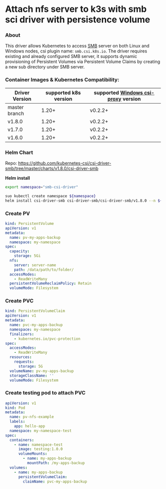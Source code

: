 # Attach nfs server to k3s with smb sci driver with persistence volume

### About
This driver allows Kubernetes to access [SMB](https://wiki.wireshark.org/SMB) server on both Linux and Windows nodes, csi plugin name: `smb.csi.k8s.io`. The driver requires existing and already configured SMB server, it supports dynamic provisioning of Persistent Volumes via Persistent Volume Claims by creating a new sub directory under SMB server.

### Container Images & Kubernetes Compatibility:
|Driver Version | supported k8s version | supported [Windows csi-proxy](https://github.com/kubernetes-csi/csi-proxy) version |
|---------------|-----------------------|-------------------------------------|
|master branch  | 1.20+                 | v0.2.2+                             |
|v1.8.0         | 1.20+                 | v0.2.2+                             |
|v1.7.0         | 1.20+                 | v0.2.2+                             |
|v1.6.0         | 1.20+                 | v0.2.2+                             |

### Helm Chart

Repo: https://github.com/kubernetes-csi/csi-driver-smb/tree/master/charts/v1.8.0/csi-driver-smb

**Helm install**

```bash
export namespace="smb-csi-driver"

suo kubectl create namespace ${namespace}
helm install csi-driver-smb csi-driver-smb/csi-driver-smb/v1.8.0 --n ${namespace}
```

### Create PV

```yaml
kind: PersistentVolume
apiVersion: v1
metadata:
  name: pv-my-apps-backup
  namespace: my-namespace
spec:
  capacity:
    storage: 5Gi
  nfs:
    server: server-name
    path: /data/path/to/folder/
  accessModes:
    - ReadWriteMany
  persistentVolumeReclaimPolicy: Retain
  volumeMode: Filesystem
```

### Create PVC

```yaml
kind: PersistentVolumeClaim
apiVersion: v1
metadata:
  name: pvc-my-apps-backup
  namespace: my-namespace
  finalizers:
    - kubernetes.io/pvc-protection
spec:
  accessModes:
    - ReadWriteMany
  resources:
    requests:
      storage: 5G
  volumeName: pv-my-apps-backup
  storageClassName: ''
  volumeMode: Filesystem 
```

### Create testing pod to attach PVC

```yaml
apiVersion: v1
kind: Pod
metadata:
  name: pv-nfs-example
  labels:
    app: hello-app
  namespace: my-namespace-test
spec:
  containers:
    - name: namespace-test
      image: testing:1.0.0
      volumeMounts:
        - name: my-apps-backup
          mountPath: /my-apps-backup
  volumes:
    - name: my-apps-backup
      persistentVolumeClaim:
        claimName: pvc-my-apps-backup
```


